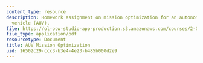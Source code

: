 ```yaml
---
content_type: resource
description: Homework assignment on mission optimization for an autonomous underwater
  vehicle (AUV).
file: https://ol-ocw-studio-app-production.s3.amazonaws.com/courses/2-017j-design-of-electromechanical-robotic-systems-fall-2009/16502c29ccc3b3e44e23b485b000d2e9_MIT2_017JF09_p24.pdf
file_type: application/pdf
resourcetype: Document
title: AUV Mission Optimization
uid: 16502c29-ccc3-b3e4-4e23-b485b000d2e9
---
```

